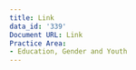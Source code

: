 ```yaml
---
title: Link
data_id: '339'
Document URL: Link
Practice Area:
- Education, Gender and Youth
---
```


